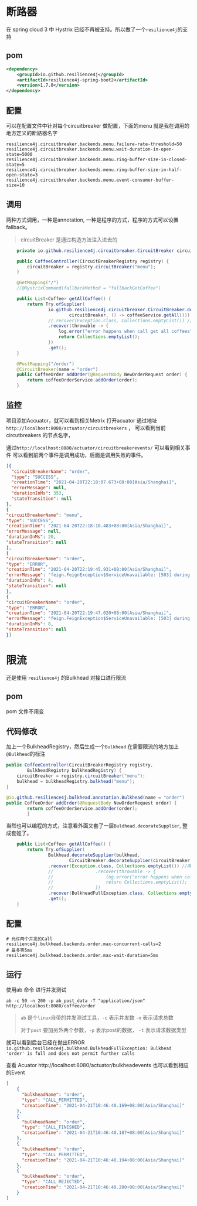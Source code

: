 # 断路器
在 spring cloud 3 中 Hystrix 已经不再被支持。所以做了一个`resilience4j`的支持

## pom
```xml
<dependency>
    <groupId>io.github.resilience4j</groupId>
    <artifactId>resilience4j-spring-boot2</artifactId>
    <version>1.7.0</version>
</dependency>
```

## 配置
可以在配置文件中针对每个circuitbreaker 做配置，下面的menu 就是我在调用的地方定义的断路器名字
```properties
resilience4j.circuitbreaker.backends.menu.failure-rate-threshold=50
resilience4j.circuitbreaker.backends.menu.wait-duration-in-open-state=5000
resilience4j.circuitbreaker.backends.menu.ring-buffer-size-in-closed-state=5
resilience4j.circuitbreaker.backends.menu.ring-buffer-size-in-half-open-state=3
resilience4j.circuitbreaker.backends.menu.event-consumer-buffer-size=10
```

## 调用
两种方式调用，一种是annotation, 一种是程序的方式，程序的方式可以设置fallback。
> circuitBreaker 是通过构造方法注入进去的
```java
    private io.github.resilience4j.circuitbreaker.CircuitBreaker circuitBreaker;

    public CoffeeController(CircuitBreakerRegistry registry) {
        circuitBreaker = registry.circuitBreaker("menu");
    }

    @GetMapping("/")
    //@HystrixCommand(fallbackMethod = "fallbackGetCoffee")

    public List<Coffee> getAllCoffee() {
        return Try.ofSupplier(
                io.github.resilience4j.circuitbreaker.CircuitBreaker.decorateSupplier(
                        circuitBreaker, () -> coffeeService.getAll()))
                //.recover(Exception.class, Collections.emptyList()) //两种写法都可以
                .recover(throwable -> {
                    log.error("error happens when call get all coffees", throwable);
                    return Collections.emptyList();
                })
                .get();
    }

    @PostMapping("/order")
    @CircuitBreaker(name = "order")
    public CoffeeOrder addOrder(@RequestBody NewOrderRequest order) {
        return coffeeOrderService.addOrder(order);
    }
```

## 监控
项目添加Accuator，就可以看到相关Metrix
打开acuator 通过地址 `http://localhost:8080/actuator/circuitbreakers` ， 可以看到当前circutbreakers 的节点名字，

通过`http://localhost:8080/actuator/circuitbreakerevents/` 可以看到相关事件
可以看到前两个事件是调用成功，后面是调用失败的事件。
```json
[{
  "circuitBreakerName": "order",
  "type": "SUCCESS",
  "creationTime": "2021-04-20T22:18:07.673+08:00[Asia/Shanghai]",
  "errorMessage": null,
  "durationInMs": 353,
  "stateTransition": null
},
{
"circuitBreakerName": "menu",
"type": "SUCCESS",
"creationTime": "2021-04-20T22:18:10.483+08:00[Asia/Shanghai]",
"errorMessage": null,
"durationInMs": 20,
"stateTransition": null
},
{
"circuitBreakerName": "order",
"type": "ERROR",
"creationTime": "2021-04-20T22:19:45.931+08:00[Asia/Shanghai]",
"errorMessage": "feign.FeignException$ServiceUnavailable: [503] during [POST] to [http://waiter-service/order/order] [CoffeeOrderService#addOrder(NewOrderRequest)]: [Load balancer does not contain an instance for the service waiter-service]",
"durationInMs": 4,
"stateTransition": null
},
{
"circuitBreakerName": "order",
"type": "ERROR",
"creationTime": "2021-04-20T22:19:47.020+08:00[Asia/Shanghai]",
"errorMessage": "feign.FeignException$ServiceUnavailable: [503] during [POST] to [http://waiter-service/order/order] [CoffeeOrderService#addOrder(NewOrderRequest)]: [Load balancer does not contain an instance for the service waiter-service]",
"durationInMs": 8,
"stateTransition": null
}]
```

# 限流
还是使用 `resilience4j` 的Bulkhead 对接口进行限流
## pom
pom 文件不用变

## 代码修改
加上一个BulkheadRegistry，然后生成一个`Bulkhead`
在需要限流的地方加上 `@Bulkhead`的标注
```java
public CoffeeController(CircuitBreakerRegistry registry,
        BulkheadRegistry bulkheadRegistry) {
    circuitBreaker = registry.circuitBreaker("menu");
    bulkhead = bulkheadRegistry.bulkhead("menu");
}

@io.github.resilience4j.bulkhead.annotation.Bulkhead(name = "order")
public CoffeeOrder addOrder(@RequestBody NewOrderRequest order) {
        return coffeeOrderService.addOrder(order);
        }

```
当然也可以编程的方式，注意看外面又套了一层`Buldhead.decorateSupplier`, 整成套娃了。
```java
    public List<Coffee> getAllCoffee() {
        return Try.ofSupplier(
                Bulkhead.decorateSupplier(bulkhead,
                        CircuitBreaker.decorateSupplier(circuitBreaker, () -> coffeeService.getAll())))
                .recover(Exception.class, Collections.emptyList()) //两种写法都可以
                //                .recover(throwable -> {
                //                    log.error("error happens when call get all coffees", throwable);
                //                    return Collections.emptyList();
                //                })
                .recover(BulkheadFullException.class, Collections.emptyList())
                .get();
    }
```


## 配置
```properties
# 允许两个并发的Call
resilience4j.bulkhead.backends.order.max-concurrent-calls=2
# 最多等5ms
resilience4j.bulkhead.backends.order.max-wait-duration=5ms
```


## 运行
使用ab 命令 进行并发测试
```shell
ab -c 50 -n 200 -p ab_post_data -T "application/json" http://localhost:8080/coffee/order
```
> `ab` 是个`linux`自带的并发测试工具，`-c` 表示并发数 `-n` 表示请求总数
> 
> 对于`post` 要加另外两个参数，`-p` 表示post的数据， `-t` 表示请求数据类型

就可以看到后台已经在抛出ERROR
`io.github.resilience4j.bulkhead.BulkheadFullException: Bulkhead 'order' is full and does not permit further calls
`

查看 Acuator http://localhost:8080/actuator/bulkheadevents
也可以看到相应的Event
```json
[
    {
      "bulkheadName": "order",
      "type": "CALL_PERMITTED",
      "creationTime": "2021-04-21T10:46:40.169+08:00[Asia/Shanghai]"
    },
    {
      "bulkheadName": "order",
      "type": "CALL_FINISHED",
      "creationTime": "2021-04-21T10:46:40.187+08:00[Asia/Shanghai]"
    },
    {
      "bulkheadName": "order",
      "type": "CALL_PERMITTED",
      "creationTime": "2021-04-21T10:46:40.194+08:00[Asia/Shanghai]"
    },
    {
      "bulkheadName": "order",
      "type": "CALL_REJECTED",
      "creationTime": "2021-04-21T10:46:40.200+08:00[Asia/Shanghai]"
    }
]
```